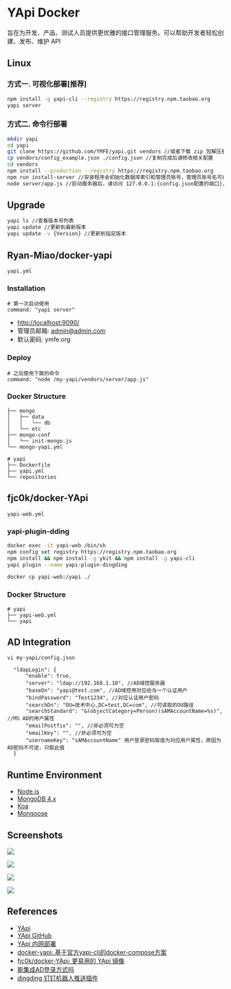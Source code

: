 # YApi Docker

旨在为开发、产品、测试人员提供更优雅的接口管理服务。可以帮助开发者轻松创建、发布、维护 API

## Linux
### 方式一. 可视化部署[推荐]
```sh
npm install -g yapi-cli --registry https://registry.npm.taobao.org
yapi server
```

### 方式二. 命令行部署
```sh
mkdir yapi
cd yapi
git clone https://github.com/YMFE/yapi.git vendors //或者下载 zip 包解压到 vendors 目录（clone 整个仓库大概 140+ M，可以通过 `git clone --depth=1 https://github.com/YMFE/yapi.git vendors` 命令减少，大概 10+ M）
cp vendors/config_example.json ./config.json //复制完成后请修改相关配置
cd vendors
npm install --production --registry https://registry.npm.taobao.org
npm run install-server //安装程序会初始化数据库索引和管理员账号，管理员账号名可在 config.json 配置
node server/app.js //启动服务器后，请访问 127.0.0.1:{config.json配置的端口}，初次运行会有个编译的过程，请耐心等候
```

## Upgrade
```sh
yapi ls //查看版本号列表
yapi update //更新到最新版本
yapi update -v {Version} //更新到指定版本
```

## Ryan-Miao/docker-yapi
`yapi.yml`

### Installation
```
# 第一次启动使用
command: "yapi server"
```
- [http://localhost:9090/](http://localhost:9090/)
- 管理员邮箱: admin@admin.com
- 默认密码: ymfe.org

### Deploy
```
# 之后使用下面的命令
command: "node /my-yapi/vendors/server/app.js"
```

### Docker Structure
```
├── mongo
│   ├── data
│   │   └── db
│   └── etc
├── mongo-conf
│   └── init-mongo.js
└── mongo-yapi.yml

# yapi
├── Dockerfile
├── yapi.yml
└── repositories
```

## fjc0k/docker-YApi
`yapi-web.yml`

### yapi-plugin-dding
```sh
docker exec -it yapi-web /bin/sh
npm config set registry https://registry.npm.taobao.org
npm install && npm install -g ykit && npm install -g yapi-cli
yapi plugin --name yapi-plugin-dingding
```
```sh
docker cp yapi-web:/yapi ./
```

### Docker Structure
```
# yapi
├── yapi-web.yml
└── yapi
```

## AD Integration
`vi my-yapi/config.json`
```
  "ldapLogin": {
      "enable": true,
      "server": "ldap://192.168.1.10", //AD域控服务器
      "baseDn": "yapi@test.com", //AD域控用对应给与一个认证用户
      "bindPassword": "Test1234", //对应认证用户密码
      "searchDn": "OU=技术中心,DC=test,DC=com", //可读取的OU路径
      "searchStandard": "&(objectCategory=Person)(sAMAccountName=%s)", //MS AD的用户属性
      "emailPostfix": "", //非必须可为空
      "emailKey": "", //非必须可为空
      "usernameKey": "sAMAccountName" 用户登录密码取值为对应用户属性，原因为AD密码不可逆，只取此值
  }
```

## Runtime Environment
- [Node.js](https://nodejs.org/en/download)
- [MongoDB 4.x](https://www.mongodb.com/download-center/community/releases)
- [Koa](https://koajs.com/)
- [Mongoose](https://mongoosejs.com/)

## Screenshots
![](https://hellosean1025.github.io/yapi/documents/images/usage/index.png)

![](https://hellosean1025.github.io/yapi/documents/images/usage/project.png)

![](https://hellosean1025.github.io/yapi/documents/images/usage/chrome-5.jpg)

![](https://hellosean1025.github.io/yapi/documents/images/usage/json-schema-demo.jpg)

## References
- [YApi](https://hellosean1025.github.io/yapi/)
- [YApi GitHub](https://github.com/YMFE/yapi)
- [YApi 内网部署](https://hellosean1025.github.io/yapi/devops/index.html)
- [docker-yapi: 基于官方yapi-cli的docker-compose方案](https://github.com/Ryan-Miao/docker-yapi)
- [fjc0k/docker-YApi: 更易用的 YApi 镜像](https://github.com/fjc0k/docker-YApi)
- [能集成AD登录方式吗](https://github.com/YMFE/yapi/issues/730)
- [dingding 钉钉机器人推送插件](https://github.com/zgs225/yapi-plugin-dding)